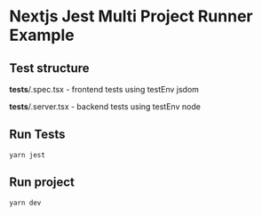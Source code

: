 # Nextjs Jest Multi Project Runner Example

## Test structure
__tests__/<file>.spec.tsx - frontend tests using testEnv jsdom

__tests__/<file>.server.tsx - backend tests using testEnv node

## Run Tests

```
yarn jest
```

## Run project

```
yarn dev
```